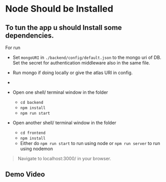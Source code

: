 # Node Should be Installed

## To tun the app u should Install some dependencies.

For run

- Set `mongoURI` in `./backend/config/default.json` to the mongo uri of DB. Set the secret for authentication middleware also in the same file.

- Run mongo if doing locally or give the atlas URI in config.
-

- Open one shell/ terminal window in the folder
  - `cd backend`
  - `npm install`
  - `npm run start`
- Open another shell/ terminal window in the folder
  - `cd frontend`
  - `npm install`
  - Either do `npm run start` to run using node or `npm run server` to run using nodemon

> Navigate to localhost:3000/ in your browser.

## Demo Video


